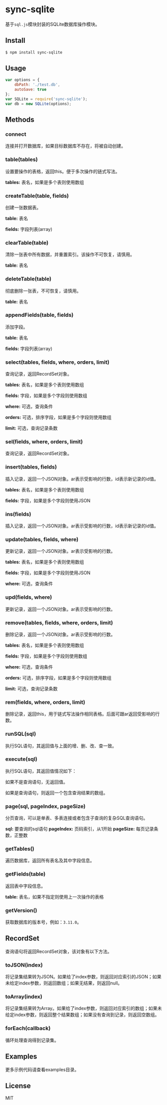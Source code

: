 # sync-sqlite

基于`sql.js`模块封装的SQLite数据库操作模块。

## Install

```bash
$ npm install sync-sqlite
```

## Usage

```javascript
var options = {
    dbPath: './test.db',
    autoSave: true
};
var SQLite = require('sync-sqlite');
var db = new SQLite(options);
```

## Methods

### connect

连接并打开数据库，如果目标数据库不存在，将被自动创建。

### table(tables)

设置要操作的表格，返回this。便于多次操作的链式写法。

**tables:** 表名，如果是多个表则使用数组

### createTable(table, fields)

创建一张数据表。

**table:** 表名

**fields:** 字段列表(array)

### clearTable(table)

清除一张表中所有数据，并重置索引。该操作不可恢复，请慎用。

**table:** 表名

### deleteTable(table)

彻底删除一张表，不可恢复，请慎用。

**table:** 表名

### appendFields(table, fields)

添加字段。

**table:** 表名

**fields:** 字段列表(array)

### select(tables, fields, where, orders, limit)

查询记录，返回RecordSet对象。

**tables:** 表名，如果是多个表则使用数组

**fields:** 字段，如果是多个字段则使用数组

**where:** 可选，查询条件

**orders:** 可选，排序字段，如果是多个字段则使用数组

**limit:** 可选，查询记录条数

### sel(fields, where, orders, limit)

查询记录，返回RecordSet对象。

### insert(tables, fields)

插入记录，返回一个JSON对象。ar表示受影响的行数，id表示新记录的id值。

**tables:** 表名，如果是多个表则使用数组

**fields:** 字段，如果是多个字段则使用JSON

### ins(fields)

插入记录，返回一个JSON对象。ar表示受影响的行数，id表示新记录的id值。

### update(tables, fields, where)

更新记录，返回一个JSON对象。ar表示受影响的行数。

**tables:** 表名，如果是多个表则使用数组

**fields:** 字段，如果是多个字段则使用JSON

**where:** 可选，查询条件

### upd(fields, where)

更新记录，返回一个JSON对象。ar表示受影响的行数。

### remove(tables, fields, where, orders, limit)

删除记录，返回一个JSON对象。ar表示受影响的行数。

**tables:** 表名，如果是多个表则使用数组

**fields:** 字段，如果是多个字段则使用数组

**where:** 可选，查询条件

**orders:** 可选，排序字段，如果是多个字段则使用数组

**limit:** 可选，查询记录条数

### rem(fields, where, orders, limit)

删除记录，返回this，用于链式写法操作相同表格。后面可跟ar返回受影响的行数。

### runSQL(sql)

执行SQL语句，其返回值与上面的增、删、改、查一致。

### execute(sql)

执行SQL语句，其返回值情况如下：

如果不是查询语句，无返回值。

如果是查询语句，则返回一个包含查询结果的数组。

### page(sql, pageIndex, pageSize)

分页查询，可以是单表、多表连接或者包含子查询的复杂SQL查询语句。

**sql:** 要查询的sql语句
**pageIndex:** 页码索引，从1开始
**pageSize:** 每页记录条数，正整数

### getTables()

遍历数据库，返回所有表名及其中字段信息。

### getFields(table)

返回表中字段信息。

**table:** 表名，如果不指定则使用上一次操作的表格

### getVersion()

获取数据库的版本号，例如：`3.11.0`。

## RecordSet

查询语句将返回RecordSet对象，该对象有以下方法。

### toJSON(index)

将记录集结果转为JSON。如果给了index参数，则返回对应索引的JSON；如果未给定index参数，则返回数组；如果无结果，则返回null。

### toArray(index)

将记录集结果转为Array。如果给了index参数，则返回对应索引的数组；如果未给定index参数，则返回整个结果数组；如果没有查询到记录，则返回空数组。

### forEach(callback)

循环处理查询得到记录集。

## Examples

更多示例代码请查看examples目录。

## License

MIT